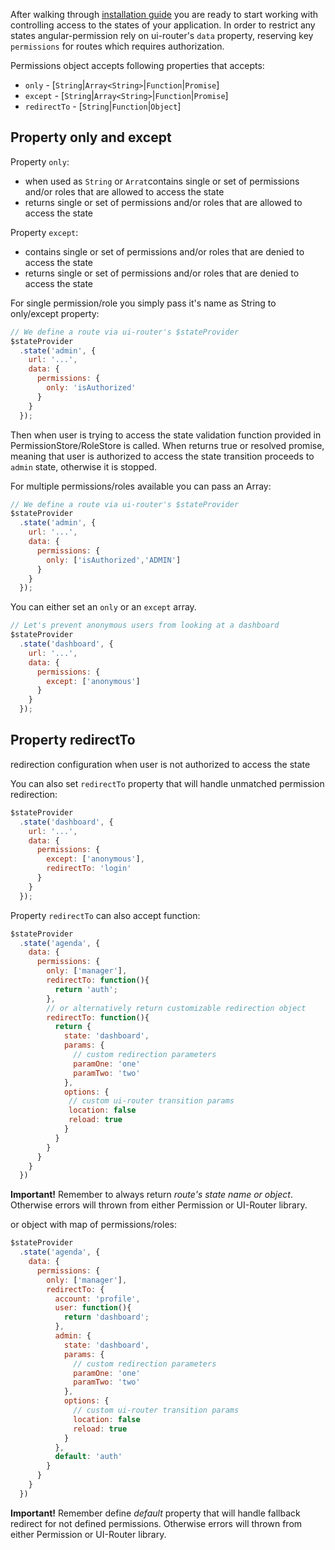 After walking through [installation guide](https://github.com/Narzerus/angular-permission/blob/development/docs/ui-router/1-installation.md) you are ready to start working with controlling access to the states of your application. In order to restrict any states angular-permission rely on ui-router's `data` property, reserving key `permissions` for routes which requires authorization.

Permissions object accepts following properties that accepts:
* `only` - [`String`|`Array<String>`|`Function`|`Promise`]
* `except` - [`String`|`Array<String>`|`Function`|`Promise`]
* `redirectTo` - [`String`|`Function`|`Object`]

Property only and except
----------------------------

Property `only`:
  - when used as `String` or `Arrat`contains single or set of permissions and/or roles that are allowed to access the state
  - returns single or set of permissions and/or roles that are allowed to access the state

Property `except`: 
  - contains single or set of permissions and/or roles that are denied to access the state
  - returns single or set of permissions and/or roles that are denied to access the state

For single permission/role you simply pass it's name as String to only/except property:

```javascript
// We define a route via ui-router's $stateProvider
$stateProvider
  .state('admin', {
    url: '...',
    data: {
      permissions: {
        only: 'isAuthorized'
      }
    }
  });
```
Then when user is trying to access the state validation function provided in PermissionStore/RoleStore is called. 
When returns true or resolved promise, meaning that user is authorized to access the state transition proceeds to `admin` state, otherwise it is stopped.    

For multiple permissions/roles available you can pass an Array:

```javascript
// We define a route via ui-router's $stateProvider
$stateProvider
  .state('admin', {
    url: '...',
    data: {
      permissions: {
        only: ['isAuthorized','ADMIN']
      }
    }
  });
```

You can either set an `only` or an `except` array.

```javascript
// Let's prevent anonymous users from looking at a dashboard
$stateProvider
  .state('dashboard', {
    url: '...',
    data: {
      permissions: {
        except: ['anonymous']
      }
    }
  });
```

Property redirectTo
----------------------------

redirection configuration when user is not authorized to access the state

You can also set `redirectTo` property that will handle unmatched permission redirection:

```javascript
$stateProvider
  .state('dashboard', {
    url: '...',
    data: {
      permissions: {
        except: ['anonymous'],
        redirectTo: 'login'
      }
    }
  });
```

Property `redirectTo` can also accept function:

```javascript
$stateProvider
  .state('agenda', {
    data: {
      permissions: {
        only: ['manager'],
        redirectTo: function(){
          return 'auth';
        },
        // or alternatively return customizable redirection object
        redirectTo: function(){
          return {
            state: 'dashboard',
            params: {
              // custom redirection parameters
              paramOne: 'one'
              paramTwo: 'two'
            },
            options: {
             // custom ui-router transition params
             location: false
             reload: true
            }
          }
        }
      }
    }
  })
```

**Important!** Remember to always return _route's state name or object_. Otherwise errors will thrown from either Permission or UI-Router library.

or object with map of permissions/roles:

```javascript
$stateProvider
  .state('agenda', {
    data: {
      permissions: {
        only: ['manager'],
        redirectTo: {
          account: 'profile',
          user: function(){
            return 'dashboard';
          },
          admin: {
            state: 'dashboard',
            params: {
              // custom redirection parameters
              paramOne: 'one'
              paramTwo: 'two'
            },
            options: {
              // custom ui-router transition params
              location: false
              reload: true
            }
          },
          default: 'auth'
        }
      }
    }
  })
```

**Important!** Remember define _default_ property that will handle fallback redirect for not defined permissions. Otherwise errors will thrown from either Permission or UI-Router library. 